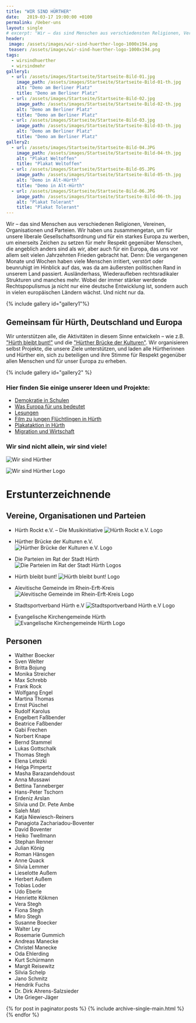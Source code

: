 ```yaml
---
title: "WIR SIND HÜRTHER"
date:   2019-03-17 19:00:00 +0100
permalink: /Ueber-uns
layout: single
# excerpt: "Wir – das sind Menschen aus verschiedensten Religionen, Vereinen, Organisationen und Parteien."
header:
 image: /assets/images/wir-sind-huerther-logo-1000x194.png
 teaser: /assets/images/wir-sind-huerther-logo-1000x194.png
tags: 
  - wirsindhuerther
  - wirsindmehr
gallery1:
  - url: /assets/images/Startseite/Startseite-Bild-01.jpg
    image_path: /assets/images/Startseite/Startseite-Bild-01-th.jpg
    alt: "Demo am Berliner Platz"
    title: "Demo am Berliner Platz"
  - url: /assets/images/Startseite/Startseite-Bild-02.jpg
    image_path: /assets/images/Startseite/Startseite-Bild-02-th.jpg
    alt: "Demo am Berliner Platz"
    title: "Demo am Berliner Platz"
  - url: /assets/images/Startseite/Startseite-Bild-03.jpg
    image_path: /assets/images/Startseite/Startseite-Bild-03-th.jpg
    alt: "Demo am Berliner Platz"
    title: "Demo am Berliner Platz"
gallery2:
  - url: /assets/images/Startseite/Startseite-Bild-04.JPG
    image_path: /assets/images/Startseite/Startseite-Bild-04-th.jpg
    alt: "Plakat Weltoffen"
    title: "Plakat Weltoffen"
  - url: /assets/images/Startseite/Startseite-Bild-05.JPG
    image_path: /assets/images/Startseite/Startseite-Bild-05-th.jpg
    alt: "Demo in Alt-Hürth"
    title: "Demo in Alt-Hürth"
  - url: /assets/images/Startseite/Startseite-Bild-06.JPG
    image_path: /assets/images/Startseite/Startseite-Bild-06-th.jpg
    alt: "Plakat Tolerant"
    title: "Plakat Tolerant"
---
```


Wir – das sind Menschen aus verschiedenen Religionen, Vereinen, Organisationen und Parteien. Wir haben uns zusammengetan, um für unsere liberale Gesellschaftsordnung und für ein starkes Europa zu werben, um einerseits Zeichen zu setzen für mehr Respekt gegenüber Menschen, die angeblich anders sind als wir, aber auch für ein Europa, das uns vor allem seit vielen Jahrzehnten Frieden gebracht hat.
Denn: Die vergangenen Monate und Wochen haben viele Menschen irritiert, verstört oder beunruhigt im Hinblick auf das, was da am äußersten politischen Rand in unserem Land passiert. Ausländerhass, Wiederaufleben rechtsradikaler Strukturen und manches mehr. Wobei der immer stärker werdende Rechtspopulismus ja nicht nur eine deutsche Entwicklung ist, sondern auch in vielen europäischen Ländern wächst. Und nicht nur da. 

{% include gallery id="gallery1"%}

## Gemeinsam für Hürth, Deutschland und Europa
Wir unterstützen alle, die Aktivitäten in diesem Sinne entwickeln – wie z.B. ["Hürth bleibt bunt!"](https://huerth-bleibt-bunt.de) und die ["Hürther Brücke der Kulturen"](http://huerther-bruecke-der-kulturen.de/). Wir organisieren selbst Projekte, die unsere Ziele unterstützen, und laden alle Hürtherinnen und Hürther ein, sich zu beteiligen und ihre Stimme für Respekt gegenüber allen Menschen und für unser Europa zu erheben.

{% include gallery id="gallery2" %}

### Hier finden Sie einige unserer Ideen und Projekte:
* [Demokratie in Schulen](/Demokratie-in-Schulen/)
* [Was Europa für uns bedeutet](/Was-Europa-fuer-uns-bedeutet/)
* [Lesungen](/Lesungen/)
* [Film zu jungen Flüchtlingen in Hürth](/Filmprojekt-Zwei-Jahre-Deutschland-im-Berli-Kino/)
* [Plakataktion in Hürth](/Plakataktion-in-Huerth/)
* [Migration und Wirtschaft](/Migration-und-Wirtschaft/)

### Wir sind nicht allein, wir sind viele!

![Wir sind Hürther](/assets/images/Startseite/Startseite-Bild-07.JPG)

![Wir sind Hürther Logo](/assets/images/wir-sind-huerther-logo-2480x480.png)



# Erstunterzeichnende
## Vereine, Organisationen und Parteien

  * Hürth Rockt e.V. – Die Musikinitiative
![Hürth Rockt e.V. Logo](/assets/images/Logos/Huerth-Rockt-Musikinitiative-Logo-292x92.png)

  * Hürther Brücke der Kulturen e.V.
![Hürther Brücke der Kulturen e.V. Logo](/assets/images/Logos/Huerther-Bruecke-der-Kulturen-Logo.jpg)

  * Die Parteien im Rat der Stadt Hürth
![Die Parteien im Rat der Stadt Hürth Logos](/assets/images/Logos/Parteien-im-Rat-der-Stadt-Huerth-Logos.png)

  * Hürth bleibt bunt!
![Hürth bleibt bunt! Logo](/assets/images/Logos/Huerth_bleibt_bunt_Header_313x92.png)

  * Alevitische Gemeinde im Rhein-Erft-Kreis
![Alevitische Gemeinde im Rhein-Erft-Kreis Logo](/assets/images/Logos/AKM-REK-Logo-90x92.jpg)

  * Stadtsportverband Hürth e.V
![Stadtsportverband Hürth e.V Logo](/assets/images/Logos/Stadtsportverband-Huerth-Logo.png)

  * Evangelische Kirchengemeinde Hürth
![Evangelische Kirchengemeinde Hürth Logo](/assets/images/Logos/Evangelische-Kirchengemeinde-Huerth-Logo-488x92.png)


## Personen

  * Walther Boecker
  * Sven Welter
  * Britta Bojung 
  * Monika Streicher
  * Max Schrebb
  * Frank Rock
  * Wolfgang Engel
  * Martina Thomas
  * Ernst Püschel
  * Rudolf Karolus
  * Engelbert Faßbender
  * Beatrice Faßbender
  * Gabi Frechen
  * Norbert Knape
  * Bernd Stammel 
  * Lukas Gottschalk
  * Thomas Stegh
  * Elena Letezki 
  * Helga Pimpertz 
  * Masha Barazandehdoust
  * Anna Mussawi 
  * Bettina Tanneberger
  * Hans-Peter Tschorn
  * Erdeniz Arslan
  * Silvia und Dr. Pete Ambe
  * Saleh Mati
  * Katja Niewiesch-Reiners
  * Panagiota Zachariadou-Boventer
  * David Boventer
  * Heiko Twellmann
  * Stephan Renner
  * Julian König
  * Roman Hänsgen
  * Anne Quack
  * Silvia Lemmer
  * Lieselotte Außem
  * Herbert Außem
  * Tobias Loder
  * Udo Eberle 
  * Henriette Kökmen
  * Vera Stegh
  * Fiona Stegh
  * Miro Stegh
  * Susanne Boecker
  * Walter Ley
  * Rosemarie Gummich
  * Andreas Manecke
  * Christel Manecke
  * Oda Ehlerding
  * Kurt Schürmann
  * Margit Reisewitz
  * Silvia Schelp
  * Jano Schmitz
  * Hendrik Fuchs
  * Dr. Dirk Ahrens-Salzsieder
  * Ute Grieger-Jäger
 
{% for post in paginator.posts %}
  {% include archive-single-main.html %}
{% endfor %}



